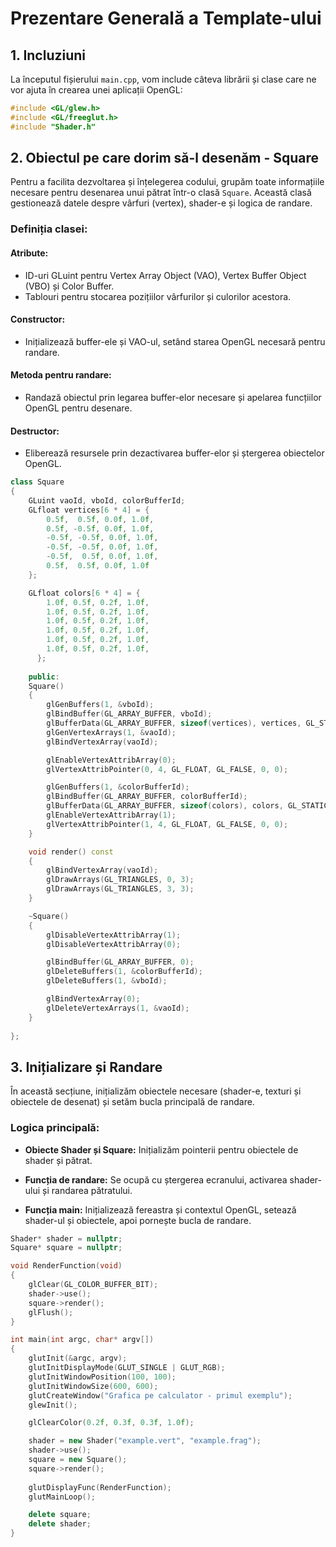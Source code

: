 # Prezentare Generală a Template-ului

## 1. Incluziuni
La începutul fișierului `main.cpp`, vom include câteva librării și clase 
care ne vor ajuta în crearea unei aplicații OpenGL:
```cpp
#include <GL/glew.h> 
#include <GL/freeglut.h>
#include "Shader.h"
```

## 2. Obiectul pe care dorim să-l desenăm - Square

Pentru a facilita dezvoltarea și înțelegerea codului, 
grupăm toate informațiile necesare pentru desenarea unui pătrat 
într-o clasă `Square`. Această clasă gestionează datele despre 
vârfuri (vertex), shader-e și logica de randare.

### Definiția clasei:
#### Atribute:
- ID-uri GLuint pentru Vertex Array Object (VAO), Vertex Buffer Object (VBO) și Color Buffer.
- Tablouri pentru stocarea pozițiilor vârfurilor și culorilor acestora.

#### Constructor:
- Inițializează buffer-ele și VAO-ul, setând starea OpenGL necesară pentru randare.

#### Metoda pentru randare:
- Randază obiectul prin legarea buffer-elor necesare și apelarea funcțiilor OpenGL pentru desenare.

#### Destructor:
- Eliberează resursele prin dezactivarea buffer-elor și ștergerea obiectelor OpenGL.

```cpp
class Square
{
	GLuint vaoId, vboId, colorBufferId;
	GLfloat vertices[6 * 4] = {
		0.5f,  0.5f, 0.0f, 1.0f,
		0.5f, -0.5f, 0.0f, 1.0f,
		-0.5f, -0.5f, 0.0f, 1.0f,
		-0.5f, -0.5f, 0.0f, 1.0f,
		-0.5f,  0.5f, 0.0f, 1.0f,
		0.5f,  0.5f, 0.0f, 1.0f
	};

	GLfloat colors[6 * 4] = {
		1.0f, 0.5f, 0.2f, 1.0f,
		1.0f, 0.5f, 0.2f, 1.0f,
		1.0f, 0.5f, 0.2f, 1.0f,
		1.0f, 0.5f, 0.2f, 1.0f,
		1.0f, 0.5f, 0.2f, 1.0f,
		1.0f, 0.5f, 0.2f, 1.0f,
	  };
	
	public:
	Square()
	{
		glGenBuffers(1, &vboId);
		glBindBuffer(GL_ARRAY_BUFFER, vboId);
		glBufferData(GL_ARRAY_BUFFER, sizeof(vertices), vertices, GL_STATIC_DRAW);
		glGenVertexArrays(1, &vaoId);
		glBindVertexArray(vaoId);

		glEnableVertexAttribArray(0);
		glVertexAttribPointer(0, 4, GL_FLOAT, GL_FALSE, 0, 0);

		glGenBuffers(1, &colorBufferId);
		glBindBuffer(GL_ARRAY_BUFFER, colorBufferId);
		glBufferData(GL_ARRAY_BUFFER, sizeof(colors), colors, GL_STATIC_DRAW);
		glEnableVertexAttribArray(1);
		glVertexAttribPointer(1, 4, GL_FLOAT, GL_FALSE, 0, 0);
	}

	void render() const
	{
		glBindVertexArray(vaoId);
		glDrawArrays(GL_TRIANGLES, 0, 3);
		glDrawArrays(GL_TRIANGLES, 3, 3);
	}

	~Square()
	{
		glDisableVertexAttribArray(1);
		glDisableVertexAttribArray(0);

		glBindBuffer(GL_ARRAY_BUFFER, 0);
		glDeleteBuffers(1, &colorBufferId);
		glDeleteBuffers(1, &vboId);

		glBindVertexArray(0);
		glDeleteVertexArrays(1, &vaoId);
	}
	
};
```

## 3. Inițializare și Randare

În această secțiune, inițializăm obiectele necesare (shader-e, texturi și obiectele 
de desenat) și setăm bucla principală de randare.

### Logica principală:
- **Obiecte Shader și Square:** Inițializăm pointerii pentru obiectele de shader
și pătrat.

- **Funcția de randare:** Se ocupă cu ștergerea ecranului, activarea shader-ului 
și randarea pătratului.

- **Funcția main:** Inițializează fereastra și contextul OpenGL, setează shader-ul 
și obiectele, apoi pornește bucla de randare.

```cpp
Shader* shader = nullptr;
Square* square = nullptr;

void RenderFunction(void)
{
	glClear(GL_COLOR_BUFFER_BIT);       
	shader->use();
	square->render();
	glFlush();
}

int main(int argc, char* argv[])
{
	glutInit(&argc, argv);
	glutInitDisplayMode(GLUT_SINGLE | GLUT_RGB);
	glutInitWindowPosition(100, 100);
	glutInitWindowSize(600, 600); 
	glutCreateWindow("Grafica pe calculator - primul exemplu"); 
	glewInit(); 

	glClearColor(0.2f, 0.3f, 0.3f, 1.0f);

	shader = new Shader("example.vert", "example.frag");
	shader->use();
	square = new Square();
	square->render();
	
	glutDisplayFunc(RenderFunction);
	glutMainLoop();

	delete square;
	delete shader;
}
```
